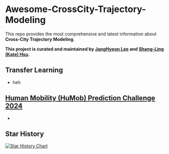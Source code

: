 # Awesome-CrossCity-Trajectory-Modeling

This repo provides the most comprehensive and latest information about **Cross-City Trajectory Modeling**.



**This project is curated and maintained by [JangHyeon Lee](https://janghyeon-lee.github.io/) and [Shang-Ling (Kate) Hsu](https://ktxlh.github.io/).**

## Transfer Learning
- heh

## [Human Mobility (HuMob) Prediction Challenge 2024](https://wp.nyu.edu/humobchallenge2024/)
-

## Star History
[![Star History Chart](https://api.star-history.com/svg?repos=janghyeon-lee/Awesome-CrossCity-Trajectory-Modeling&type=Date)](https://star-history.com/#janghyeon-lee/Awesome-CrossCity-Trajectory-Modeling&Date)
